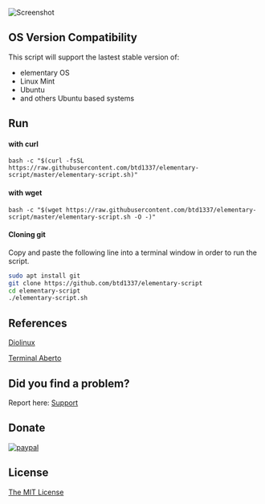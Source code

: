 
![Screenshot](https://raw.githubusercontent.com/btd1337/elementary-script/master/screenshot.jpeg)

## OS Version Compatibility

This script will support the lastest stable version of:
- elementary OS
- Linux Mint
- Ubuntu
- and others Ubuntu based systems

## Run

#### with curl

```shell
bash -c "$(curl -fsSL https://raw.githubusercontent.com/btd1337/elementary-script/master/elementary-script.sh)"
```

#### with wget

```shell
bash -c "$(wget https://raw.githubusercontent.com/btd1337/elementary-script/master/elementary-script.sh -O -)"
```
#### Cloning git

Copy and paste the following line into a terminal window in order to run the script.

```bash
sudo apt install git
git clone https://github.com/btd1337/elementary-script
cd elementary-script
./elementary-script.sh
```

## References

[Diolinux](http://www.diolinux.com.br/2016/12/elementary-script-pos-instalacao.html)

[Terminal Aberto](http://terminalaberto.com/2017/03/01/elementary-script-um-facilitador-de-servico-para-o-elementary-os/)

## Did you find a problem?

Report here: [Support](https://github.com/btd1337/elementary-script/issues)

## Donate

[![paypal](https://www.paypalobjects.com/en_US/i/btn/btn_donateCC_LG.gif)](https://www.paypal.com/cgi-bin/webscr?cmd=_donations&business=X85LVKF3HYPZL&lc=US&item_name=btd1337&item_number=elementary%2dscript&currency_code=USD&bn=PP%2dDonationsBF%3abtn_donateCC_LG%2egif%3aNonHosted)

## License

[The MIT License](http://ylrxeidx.mit-license.org/ "The MIT License")
